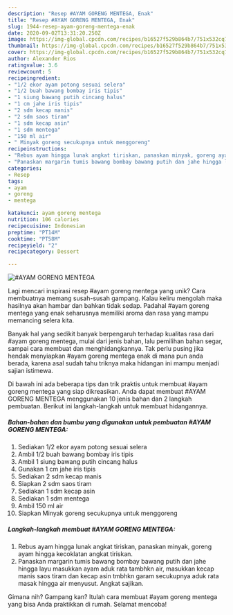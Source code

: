 ```yaml
---
description: "Resep #AYAM GORENG MENTEGA, Enak"
title: "Resep #AYAM GORENG MENTEGA, Enak"
slug: 1944-resep-ayam-goreng-mentega-enak
date: 2020-09-02T13:31:20.250Z
image: https://img-global.cpcdn.com/recipes/b16527f529b864b7/751x532cq70/ayam-goreng-mentega-foto-resep-utama.jpg
thumbnail: https://img-global.cpcdn.com/recipes/b16527f529b864b7/751x532cq70/ayam-goreng-mentega-foto-resep-utama.jpg
cover: https://img-global.cpcdn.com/recipes/b16527f529b864b7/751x532cq70/ayam-goreng-mentega-foto-resep-utama.jpg
author: Alexander Rios
ratingvalue: 3.6
reviewcount: 5
recipeingredient:
- "1/2 ekor ayam potong sesuai selera"
- "1/2 buah bawang bombay iris tipis"
- "1 siung bawang putih cincang halus"
- "1 cm jahe iris tipis"
- "2 sdm kecap manis"
- "2 sdm saos tiram"
- "1 sdm kecap asin"
- "1 sdm mentega"
- "150 ml air"
- " Minyak goreng secukupnya untuk menggoreng"
recipeinstructions:
- "Rebus ayam hingga lunak angkat tiriskan, panaskan minyak, goreng ayam hingga kecoklatan angkat tiriskan."
- "Panaskan margarin tumis bawang bombay bawang putih dan jahe hingga layu masukkan ayam aduk rata tambhkn air, masukkan kecap manis saos tiram dan kecap asin tmbhkn garam secukupnya aduk rata masak hingga air menyusut. Angkat sajikan."
categories:
- Resep
tags:
- ayam
- goreng
- mentega

katakunci: ayam goreng mentega 
nutrition: 106 calories
recipecuisine: Indonesian
preptime: "PT14M"
cooktime: "PT58M"
recipeyield: "2"
recipecategory: Dessert

---
```



![#AYAM GORENG MENTEGA](https://img-global.cpcdn.com/recipes/b16527f529b864b7/751x532cq70/ayam-goreng-mentega-foto-resep-utama.jpg)

Lagi mencari inspirasi resep #ayam goreng mentega yang unik? Cara membuatnya memang susah-susah gampang. Kalau keliru mengolah maka hasilnya akan hambar dan bahkan tidak sedap. Padahal #ayam goreng mentega yang enak seharusnya memiliki aroma dan rasa yang mampu memancing selera kita.

Banyak hal yang sedikit banyak berpengaruh terhadap kualitas rasa dari #ayam goreng mentega, mulai dari jenis bahan, lalu pemilihan bahan segar, sampai cara membuat dan menghidangkannya. Tak perlu pusing jika hendak menyiapkan #ayam goreng mentega enak di mana pun anda berada, karena asal sudah tahu triknya maka hidangan ini mampu menjadi sajian istimewa.




Di bawah ini ada beberapa tips dan trik praktis untuk membuat #ayam goreng mentega yang siap dikreasikan. Anda dapat membuat #AYAM GORENG MENTEGA menggunakan 10 jenis bahan dan 2 langkah pembuatan. Berikut ini langkah-langkah untuk membuat hidangannya.

<!--inarticleads1-->

##### Bahan-bahan dan bumbu yang digunakan untuk pembuatan #AYAM GORENG MENTEGA:

1. Sediakan 1/2 ekor ayam potong sesuai selera
1. Ambil 1/2 buah bawang bombay iris tipis
1. Ambil 1 siung bawang putih cincang halus
1. Gunakan 1 cm jahe iris tipis
1. Sediakan 2 sdm kecap manis
1. Siapkan 2 sdm saos tiram
1. Sediakan 1 sdm kecap asin
1. Sediakan 1 sdm mentega
1. Ambil 150 ml air
1. Siapkan  Minyak goreng secukupnya untuk menggoreng




<!--inarticleads2-->

##### Langkah-langkah membuat #AYAM GORENG MENTEGA:

1. Rebus ayam hingga lunak angkat tiriskan, panaskan minyak, goreng ayam hingga kecoklatan angkat tiriskan.
1. Panaskan margarin tumis bawang bombay bawang putih dan jahe hingga layu masukkan ayam aduk rata tambhkn air, masukkan kecap manis saos tiram dan kecap asin tmbhkn garam secukupnya aduk rata masak hingga air menyusut. Angkat sajikan.




Gimana nih? Gampang kan? Itulah cara membuat #ayam goreng mentega yang bisa Anda praktikkan di rumah. Selamat mencoba!
